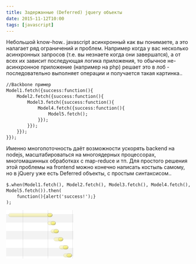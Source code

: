 ```yaml
---
title: Задержанные (Deferred) jquery объекты
date: 2015-11-12T10:00
tags: [javascript]
---
```


Небольшой know-how.. javascript асинхронный как вы понимаете, а это налагает ряд ограничений и проблем. Например когда у вас несколько асинхронных запросов (т.е. вы незнаете когда они завершатся), а от всех их зависит последующая логика приложения, то обычное не-асинхронное приложение (например на php) решает это в лоб - последовательно выполняет операции и получается такая картинка..

```
//Backbone пример
Model1.fetch({success:function(){
    Model2.fetch({success:function(){
        Model3.fetch({success:function(){
            Model4.fetch({success:function(){
                Model5.fetch();
            }});
        }});
    }});
}});
```

Именно многопоточность даёт возможности ускорять backend на nodejs, масштабироваться на многоядерных процессорах, многомашинных обработках с map-reduce и тп. Для простого решения этой проблемы на frontend можно конечно написать костыль самому, но в jQuery уже есть Deferred объекты, с простым синтаксисом..

```
$.when(Model1.fetch(), Model2.fetch(), Model3.fetch(), Model4.fetch(), Model5.fetch()).then(
    function(){alert('success!');}
);
```

![](../img/Pasted%20image%2020241016183133.png)